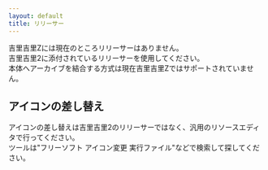 ```yaml
---
layout: default
title: リリーサー
---
```


吉里吉里Zには現在のところリリーサーはありません。  
吉里吉里2に添付されているリリーサーを使用してください。  
本体へアーカイブを結合する方式は現在吉里吉里Zではサポートされていません。

## アイコンの差し替え
アイコンの差し替えは吉里吉里2のリリーサーではなく、汎用のリソースエディタで行ってください。  
ツールは"フリーソフト アイコン変更 実行ファイル"などで検索して探してください。